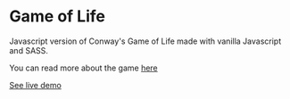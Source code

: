 # Game of Life

Javascript version of Conway's Game of Life made with vanilla Javascript and SASS. 

You can read more about the game [here](https://en.wikipedia.org/wiki/Conway%27s_Game_of_Life)

[See live demo](https://rafalcho.github.io/Game-of-Life/)
